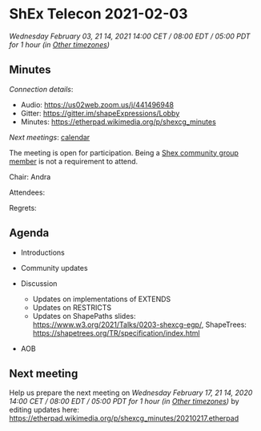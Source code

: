 # ShEx Telecon 2021-02-03
*Wednesday February 03, 21 14, 2021 14:00 CET / 08:00 EDT / 05:00 PDT for 1 hour (in [Other timezones](https://www.timeanddate.com/worldclock/fixedtime.html?msg=ShEx+CG&iso=20210203T14&p1=195&ah=1))*

## Minutes

*Connection details*:

* Audio: https://us02web.zoom.us/j/441496948
* Gitter: https://gitter.im/shapeExpressions/Lobby
* Minutes: https://etherpad.wikimedia.org/p/shexcg_minutes

*Next meetings*: [calendar](https://calendar.google.com/event?action=TEMPLATE&tmeid=N2VyOGMyYjJnZTVma25qMWhlYWF2YmYycHFfMjAyMDAxMDhUMTMwMDAwWiBtaWNlbGlvLmJlX2FjM2xqNzNqdTA0YTY3OGIwaHRsMXBpamRvQGc&tmsrc=micelio.be_ac3lj73ju04a678b0htl1pijdo%40group.calendar.google.com&scp=ALL)

The meeting is open for participation. Being a [Shex community group member](https://www.w3.org/community/shex/participants) is not a requirement to attend.

Chair: Andra

Attendees: 

Regrets:

## Agenda

* Introductions

* Community updates
   
* Discussion
  * Updates on implementations of EXTENDS
  * Updates on RESTRICTS
  * Updates on ShapePaths slides: https://www.w3.org/2021/Talks/0203-shexcg-egp/, ShapeTrees: https://shapetrees.org/TR/specification/index.html

* AOB

## Next meeting
Help us prepare the next meeting on 
 *Wednesday February 17, 21 14, 2020 14:00 CET / 08:00 EDT / 05:00 PDT for 1 hour (in [Other timezones](https://www.timeanddate.com/worldclock/fixedtime.html?msg=ShEx+CG&iso=20210217T14&p1=195&ah=1))* by editing updates here:  https://etherpad.wikimedia.org/p/shexcg_minutes/20210217.etherpad
